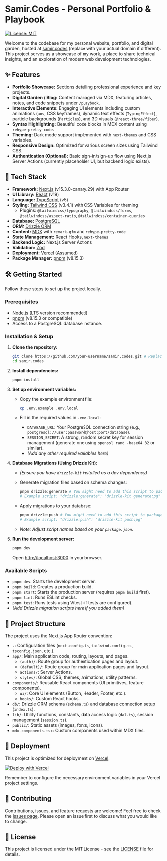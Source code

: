 # Samir.Codes - Personal Portfolio & Playbook

[![License: MIT](https://img.shields.io/badge/License-MIT-blue.svg)](https://opensource.org/licenses/MIT)

Welcome to the codebase for my personal website, portfolio, and digital garden, hosted at [samir.codes](https://samir.codes) (replace with your actual domain if different). This project serves as a showcase of my work, a place to share technical insights, and an exploration of modern web development technologies.

## ✨ Features

- **Portfolio Showcase:** Sections detailing professional experience and key projects.
- **Digital Garden / Blog:** Content managed via MDX, featuring articles, notes, and code snippets under `/playbook`.
- **Interactive Elements:** Engaging UI elements including custom animations (`aos`, CSS keyframes), dynamic text effects (`TypingEffect`), particle backgrounds (`Particles`), and 3D visuals (`@react-three/fiber`).
- **Syntax Highlighting:** Beautiful code blocks in MDX content using `rehype-pretty-code`.
- **Theming:** Dark mode support implemented with `next-themes` and CSS variables.
- **Responsive Design:** Optimized for various screen sizes using Tailwind CSS.
- **Authentication (Optional):** Basic sign-in/sign-up flow using Next.js Server Actions (currently placeholder UI, but backend logic exists).

## 🚀 Tech Stack

- **Framework:** [Next.js](https://nextjs.org/) (v15.3.0-canary.29) with App Router
- **UI Library:** [React](https://react.dev/) (v19)
- **Language:** [TypeScript](https://www.typescriptlang.org/) (v5)
- **Styling:** [Tailwind CSS](https://tailwindcss.com/) (v3.4.1) with CSS Variables for theming
  - Plugins: `@tailwindcss/typography`, `@tailwindcss/forms`, `@tailwindcss/aspect-ratio`, `@tailwindcss/container-queries`
- **Database:** [PostgreSQL](https://www.postgresql.org/)
- **ORM:** [Drizzle ORM](https://orm.drizzle.team/)
- **Content:** [MDX](https://mdxjs.com/) with `remark-gfm` and `rehype-pretty-code`
- **State Management:** React Hooks, `next-themes`
- **Backend Logic:** Next.js Server Actions
- **Validation:** [Zod](https://zod.dev/)
- **Deployment:** [Vercel](https://vercel.com/) (Assumed)
- **Package Manager:** [pnpm](https://pnpm.io/) (v8.15.3)

## 🛠️ Getting Started

Follow these steps to set up the project locally.

### Prerequisites

- [Node.js](https://nodejs.org/) (LTS version recommended)
- [pnpm](https://pnpm.io/installation) (v8.15.3 or compatible)
- Access to a PostgreSQL database instance.

### Installation & Setup

1. **Clone the repository:**

   ```bash
   git clone https://github.com/your-username/samir.codes.git # Replace with your repo URL
   cd samir.codes
   ```

2. **Install dependencies:**

   ```bash
   pnpm install
   ```

3. **Set up environment variables:**

   - Copy the example environment file:

     ```bash
     cp .env.example .env.local
     ```

   - Fill in the required values in `.env.local`:
     - `DATABASE_URL`: Your PostgreSQL connection string (e.g., `postgresql://user:password@host:port/database`).
     - `SESSION_SECRET`: A strong, random secret key for session management (generate one using `openssl rand -base64 32` or similar).
     - _(Add any other required variables here)_

4. **Database Migrations (Using Drizzle Kit):**

   - _(Ensure you have `drizzle-kit` installed as a dev dependency)_
   - Generate migration files based on schema changes:

     ```bash
     pnpm drizzle:generate # You might need to add this script to package.json
     # Example script: "drizzle:generate": "drizzle-kit generate:pg"
     ```

   - Apply migrations to your database:

     ```bash
     pnpm drizzle:push # You might need to add this script to package.json
     # Example script: "drizzle:push": "drizzle-kit push:pg"
     ```

   - _Note: Adjust script names based on your `package.json`._

5. **Run the development server:**

   ```bash
   pnpm dev
   ```

   Open [http://localhost:3000](http://localhost:3000) in your browser.

### Available Scripts

- `pnpm dev`: Starts the development server.
- `pnpm build`: Creates a production build.
- `pnpm start`: Starts the production server (requires `pnpm build` first).
- `pnpm lint`: Runs ESLint checks.
- `pnpm test`: Runs tests using Vitest (if tests are configured).
- _(Add Drizzle migration scripts here if you added them)_

## 📁 Project Structure

The project uses the Next.js App Router convention:

- `.`: Configuration files (`next.config.ts`, `tailwind.config.ts`, `tsconfig.json`, etc.).
- `app/`: Main application code, routing, layouts, and pages.
  - `(auth)/`: Route group for authentication pages and layout.
  - `(default)/`: Route group for main application pages and layout.
  - `actions/`: Server Actions.
  - `styles/`: Global CSS, themes, animations, utility patterns.
- `components/`: Reusable React components (UI primitives, feature components).
  - `ui/`: Core UI elements (Button, Header, Footer, etc.).
  - `hooks/`: Custom React hooks.
- `db/`: Drizzle ORM schema (`schema.ts`) and database connection setup (`index.ts`).
- `lib/`: Utility functions, constants, data access logic (`dal.ts`), session management (`session.ts`).
- `public/`: Static assets (images, fonts, icons).
- `mdx-components.tsx`: Custom components used within MDX files.

## 🚀 Deployment

This project is optimized for deployment on [Vercel](https://vercel.com/).

[![Deploy with Vercel](https://vercel.com/button)](https://vercel.com/new/clone?repository-url=https%3A%2F%2Fgithub.com%2Fyour-username%2Fsamir.codes) <!-- Replace with your actual repo URL -->

Remember to configure the necessary environment variables in your Vercel project settings.

## 🤝 Contributing

Contributions, issues, and feature requests are welcome! Feel free to check the [issues page](https://github.com/your-username/samir.codes/issues). Please open an issue first to discuss what you would like to change.

## 📄 License

This project is licensed under the MIT License - see the [LICENSE](LICENSE) file for details.

